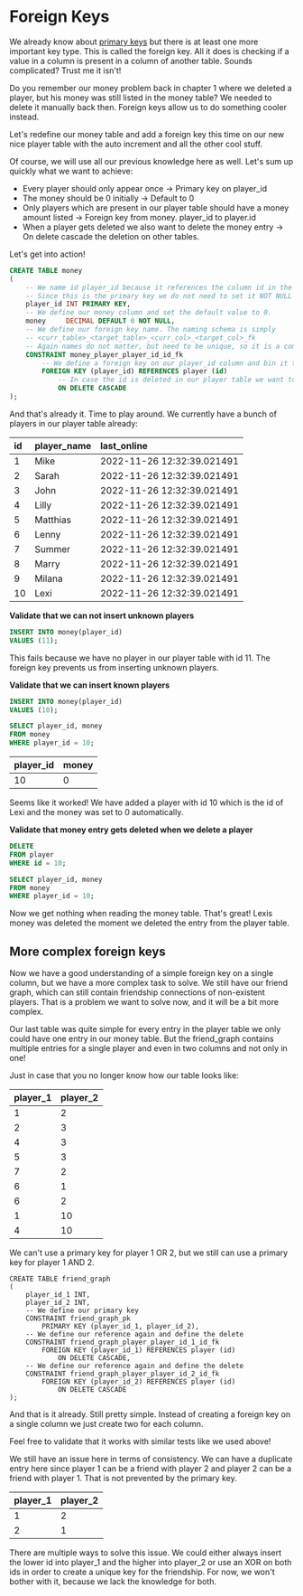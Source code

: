 # Foreign Keys

We already know about [primary keys](primary_keys.md) but there is at least one more important key type. This is
called the foreign key. All it does is checking if a value in a column is present in a column of another table.
Sounds complicated? Trust me it isn't!

Do you remember our money problem back in chapter 1 where we deleted a player, but his money was still listed in the
money table? We needed to delete it manually back then. Foreign keys allow us to do something cooler instead.

Let's redefine our money table and add a foreign key this time on our new nice player table with the auto increment
and all the other cool stuff.

Of course, we will use all our previous knowledge here as well. Let's sum up quickly what we want to achieve:

- Every player should only appear once -> Primary key on player_id
- The money should be 0 initially -> Default to 0
- Only players which are present in our player table should have a money amount listed -> Foreign key from money.
  player_id to player.id
- When a player gets deleted we also want to delete the money entry -> On delete cascade the deletion on other tables.

Let's get into action!

```sql
CREATE TABLE money
(
    -- We name id player_id because it references the column id in the player table.
    -- Since this is the primary key we do not need to set it NOT NULL
    player_id INT PRIMARY KEY,
    -- We define our money column and set the default value to 0.
    money     DECIMAL DEFAULT 0 NOT NULL,
    -- We define our foreign key name. The naming schema is simply 
    -- <curr_table>_<target_table>_<curr_col>_<target_col>_fk
    -- Again names do not matter, but need to be unique, so it is a common practice to name them like this.
    CONSTRAINT money_player_player_id_id_fk
        -- We define a foreign key on our player_id column and bin it to the id column of the player table.
        FOREIGN KEY (player_id) REFERENCES player (id)
            -- In case the id is deleted in our player table we want to delete
            ON DELETE CASCADE
);
```

And that's already it. Time to play around. We currently have a bunch of players in our player table already:

| id  | player\_name | last\_online               |
|:----|:-------------|:---------------------------|
| 1   | Mike         | 2022-11-26 12:32:39.021491 |
| 2   | Sarah        | 2022-11-26 12:32:39.021491 |
| 3   | John         | 2022-11-26 12:32:39.021491 |
| 4   | Lilly        | 2022-11-26 12:32:39.021491 |
| 5   | Matthias     | 2022-11-26 12:32:39.021491 |
| 6   | Lenny        | 2022-11-26 12:32:39.021491 |
| 7   | Summer       | 2022-11-26 12:32:39.021491 |
| 8   | Marry        | 2022-11-26 12:32:39.021491 |
| 9   | Milana       | 2022-11-26 12:32:39.021491 |
| 10  | Lexi         | 2022-11-26 12:32:39.021491 |

**Validate that we can not insert unknown players**

```sql
INSERT INTO money(player_id)
VALUES (11);
```

This fails because we have no player in our player table with id 11. The foreign key prevents us from inserting
unknown players.

**Validate that we can insert known players**

```sql
INSERT INTO money(player_id)
VALUES (10);

SELECT player_id, money
FROM money
WHERE player_id = 10;
```

| player\_id | money |
|:-----------|:------|
| 10         | 0     |

Seems like it worked! We have added a player with id 10 which is the id of Lexi and the money was set to 0
automatically.

**Validate that money entry gets deleted when we delete a player**

```sql
DELETE
FROM player
WHERE id = 10;

SELECT player_id, money
FROM money
WHERE player_id = 10;
```

Now we get nothing when reading the money table. That's great! Lexis money was deleted the moment we deleted the
entry from the player table.

## More complex foreign keys

Now we have a good understanding of a simple foreign key on a single column, but we have a more complex task to
solve. We still have our friend graph, which can still contain friendship connections of non-existent players. That
is a problem we want to solve now, and it will be a bit more complex.

Our last table was quite simple for every entry in the player table we only could have one entry in our money table.
But the friend_graph contains multiple entries for a single player and even in two columns and not only in one!

Just in case that you no longer know how our table looks like:

| player\_1 | player\_2 |
|:----------|:----------|
| 1         | 2         |
| 2         | 3         |
| 4         | 3         |
| 5         | 3         |
| 7         | 2         |
| 6         | 1         |
| 6         | 2         |
| 1         | 10        |
| 4         | 10        |

We can't use a primary key for player 1 OR 2, but we still can use a primary key for player 1 AND 2.

```postgresql
CREATE TABLE friend_graph
(
    player_id_1 INT,
    player_id_2 INT,
    -- We define our primary key
    CONSTRAINT friend_graph_pk
        PRIMARY KEY (player_id_1, player_id_2),
    -- We define our reference again and define the delete
    CONSTRAINT friend_graph_player_player_id_1_id_fk
        FOREIGN KEY (player_id_1) REFERENCES player (id)
            ON DELETE CASCADE,
    -- We define our reference again and define the delete
    CONSTRAINT friend_graph_player_player_id_2_id_fk
        FOREIGN KEY (player_id_2) REFERENCES player (id)
            ON DELETE CASCADE
);
```

And that is it already. Still pretty simple. Instead of creating a foreign key on a single column we just create two
for each column.

Feel free to validate that it works with similar tests like we used above!

We still have an issue here in terms of consistency. We can have a duplicate entry here since player 1 can be
a friend with player 2 and player 2 can be a friend with player 1. That is not prevented by the primary key.

| player\_1 | player\_2 |
|:----------|:----------|
| 1         | 2         |
| 2         | 1         |

There are multiple ways to solve this issue. We could either always insert the lower id into player_1 and the higher
into player_2 or use an XOR on both ids in order to create a unique key for the friendship. For now, we won't bother
with it, because we lack the knowledge for both.
